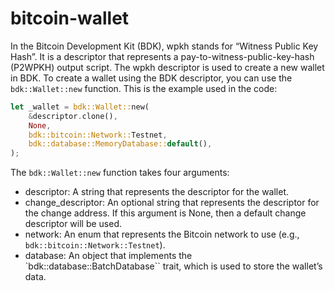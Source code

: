 # bitcoin-wallet

In the Bitcoin Development Kit (BDK), wpkh stands for “Witness Public Key Hash”. It is a descriptor that represents a pay-to-witness-public-key-hash (P2WPKH) output script. The wpkh descriptor is used to create a new wallet in BDK. To create a wallet using the BDK descriptor, you can use the `bdk::Wallet::new` function. This is the example used in the code:

```rust
let _wallet = bdk::Wallet::new(
    &descriptor.clone(),
    None,
    bdk::bitcoin::Network::Testnet,
    bdk::database::MemoryDatabase::default(),
);
```

The `bdk::Wallet::new` function takes four arguments:

- descriptor: A string that represents the descriptor for the wallet.
- change_descriptor: An optional string that represents the descriptor for the change address. If this argument is None, then a default change descriptor will be used.
- network: An enum that represents the Bitcoin network to use (e.g., `bdk::bitcoin::Network::Testnet`).
- database: An object that implements the `bdk::database::BatchDatabase`` trait, which is used to store the wallet’s data.
